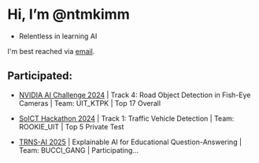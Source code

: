 # Hi, I’m @ntmkimm
- Relentless in learning AI

I'm best reached via [email](23122040@student.hcmus.edu.vn).

## Participated:
- [NVIDIA AI Challenge 2024](https://eval.aicitychallenge.org/aicity2024/submission/leaderboard) | Track 4: Road Object Detection in Fish-Eye Cameras | Team: UIT_KTPK | Top 17 Overall

- [SoICT Hackathon 2024](https://aihub.ml/competitions/755#results) | Track 1: Traffic Vehicle Detection | Team: ROOKIE_UIT | Top 5 Private Test

- [TRNS-AI 2025](https://sites.google.com/view/trns-ai/challenge?fbclid=IwZXh0bgNhZW0CMTEAAR1zYD3oK-6X-OE6qQRJOUyltrK-WlltoI2v6x4O_qKI5rMVOGr9b8spZSI_aem_fMckvoUAFk2QMQQQsLXkUA) | Explainable AI for Educational Question-Answering | Team: BUCCI_GANG | Participating...
